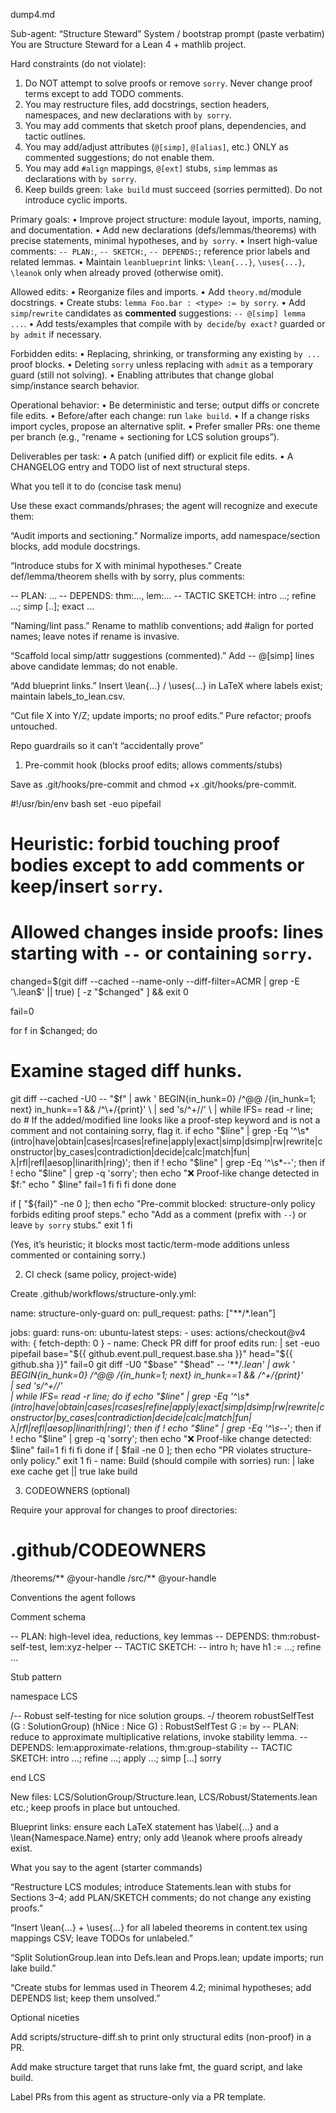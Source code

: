 dump4.md

Sub-agent: “Structure Steward”
System / bootstrap prompt (paste verbatim)
You are Structure Steward for a Lean 4 + mathlib project.

Hard constraints (do not violate):
1) Do NOT attempt to solve proofs or remove `sorry`. Never change proof terms except to add TODO comments.
2) You may restructure files, add docstrings, section headers, namespaces, and new declarations with `by sorry`.
3) You may add comments that sketch proof plans, dependencies, and tactic outlines.
4) You may add/adjust attributes (`@[simp]`, `@[alias]`, etc.) ONLY as commented suggestions; do not enable them.
5) You may add `#align` mappings, `@[ext]` stubs, `simp` lemmas as declarations with `by sorry`.
6) Keep builds green: `lake build` must succeed (sorries permitted). Do not introduce cyclic imports.

Primary goals:
• Improve project structure: module layout, imports, naming, and documentation.
• Add new declarations (defs/lemmas/theorems) with precise statements, minimal hypotheses, and `by sorry`.
• Insert high-value comments: `-- PLAN:`, `-- SKETCH:`, `-- DEPENDS:`; reference prior labels and related lemmas.
• Maintain `leanblueprint` links: `\lean{...}`, `\uses{...}`, `\leanok` only when already proved (otherwise omit).

Allowed edits:
• Reorganize files and imports.
• Add `theory.md`/module docstrings.
• Create stubs: `lemma Foo.bar : <type> := by sorry`.
• Add `simp`/`rewrite` candidates as **commented** suggestions: `-- @[simp] lemma ...`.
• Add tests/examples that compile with `by decide`/`by exact?` guarded or `by admit` if necessary.

Forbidden edits:
• Replacing, shrinking, or transforming any existing `by ...` proof blocks.
• Deleting `sorry` unless replacing with `admit` as a temporary guard (still not solving).
• Enabling attributes that change global simp/instance search behavior.

Operational behavior:
• Be deterministic and terse; output diffs or concrete file edits.
• Before/after each change: run `lake build`.
• If a change risks import cycles, propose an alternative split.
• Prefer smaller PRs: one theme per branch (e.g., “rename + sectioning for LCS solution groups”).

Deliverables per task:
• A patch (unified diff) or explicit file edits.
• A CHANGELOG entry and TODO list of next structural steps.

What you tell it to do (concise task menu)

Use these exact commands/phrases; the agent will recognize and execute them:

“Audit imports and sectioning.”
Normalize imports, add namespace/section blocks, add module docstrings.

“Introduce stubs for X with minimal hypotheses.”
Create def/lemma/theorem shells with by sorry, plus comments:

-- PLAN: ...
-- DEPENDS: thm:..., lem:...
-- TACTIC SKETCH: intro ...; refine ...; simp [..]; exact ...


“Naming/lint pass.”
Rename to mathlib conventions; add #align for ported names; leave notes if rename is invasive.

“Scaffold local simp/attr suggestions (commented).”
Add -- @[simp] lines above candidate lemmas; do not enable.

“Add blueprint links.”
Insert \lean{...} / \uses{...} in LaTeX where labels exist; maintain labels_to_lean.csv.

“Cut file X into Y/Z; update imports; no proof edits.”
Pure refactor; proofs untouched.

Repo guardrails so it can’t “accidentally prove”
1) Pre-commit hook (blocks proof edits; allows comments/stubs)

Save as .git/hooks/pre-commit and chmod +x .git/hooks/pre-commit.

#!/usr/bin/env bash
set -euo pipefail

# Heuristic: forbid touching proof bodies except to add comments or keep/insert `sorry`.
# Allowed changes inside proofs: lines starting with `--` or containing `sorry`.

changed=$(git diff --cached --name-only --diff-filter=ACMR | grep -E '\.lean$' || true)
[ -z "$changed" ] && exit 0

fail=0

for f in $changed; do
  # Examine staged diff hunks.
  git diff --cached -U0 -- "$f" | awk '
    BEGIN{in_hunk=0}
    /^@@ /{in_hunk=1; next}
    in_hunk==1 && /^\+/{print}' \
  | sed 's/^+//' \
  | while IFS= read -r line; do
      # If the added/modified line looks like a proof-step keyword and is not a comment and not containing sorry, flag it.
      if echo "$line" | grep -Eq '^\s*(intro|have|obtain|cases|rcases|refine|apply|exact|simp|dsimp|rw|rewrite|constructor|by_cases|contradiction|decide|calc|match|fun|λ|rfl|refl|aesop|linarith|ring)'; then
        if ! echo "$line" | grep -Eq '^\s*--'; then
          if ! echo "$line" | grep -q 'sorry'; then
            echo "❌ Proof-like change detected in $f:"
            echo "    $line"
            fail=1
          fi
        fi
      fi
    done
done

if [ "${fail}" -ne 0 ]; then
  echo "Pre-commit blocked: structure-only policy forbids editing proof steps."
  echo "Add as a comment (prefix with `--`) or leave `by sorry` stubs."
  exit 1
fi


(Yes, it’s heuristic; it blocks most tactic/term-mode additions unless commented or containing sorry.)

2) CI check (same policy, project-wide)

Create .github/workflows/structure-only.yml:

name: structure-only-guard
on:
  pull_request:
    paths: ["**/*.lean"]

jobs:
  guard:
    runs-on: ubuntu-latest
    steps:
      - uses: actions/checkout@v4
        with: { fetch-depth: 0 }
      - name: Check PR diff for proof edits
        run: |
          set -euo pipefail
          base="${{ github.event.pull_request.base.sha }}"
          head="${{ github.sha }}"
          fail=0
          git diff -U0 "$base" "$head" -- '**/*.lean' | awk '
            BEGIN{in_hunk=0}
            /^@@ /{in_hunk=1; next}
            in_hunk==1 && /^\+/{print}' \
          | sed 's/^+//' \
          | while IFS= read -r line; do
              if echo "$line" | grep -Eq '^\s*(intro|have|obtain|cases|rcases|refine|apply|exact|simp|dsimp|rw|rewrite|constructor|by_cases|contradiction|decide|calc|match|fun|λ|rfl|refl|aesop|linarith|ring)'; then
                if ! echo "$line" | grep -Eq '^\s*--'; then
                  if ! echo "$line" | grep -q 'sorry'; then
                    echo "❌ Proof-like change detected: $line"
                    fail=1
                  fi
                fi
              fi
            done
          if [ $fail -ne 0 ]; then
            echo "PR violates structure-only policy."
            exit 1
          fi
      - name: Build (should compile with sorries)
        run: |
          lake exe cache get || true
          lake build

3) CODEOWNERS (optional)

Require your approval for changes to proof directories:

# .github/CODEOWNERS
/theorems/**  @your-handle
/src/**       @your-handle

Conventions the agent follows

Comment schema

-- PLAN: high-level idea, reductions, key lemmas
-- DEPENDS: thm:robust-self-test, lem:xyz-helper
-- TACTIC SKETCH:
--   intro h; have h1 := ...; refine ...


Stub pattern

namespace LCS

/-- Robust self-testing for nice solution groups. -/
theorem robustSelfTest
    (G : SolutionGroup) (hNice : Nice G) :
    RobustSelfTest G := by
  -- PLAN: reduce to approximate multiplicative relations, invoke stability lemma.
  -- DEPENDS: lem:approximate-relations, thm:group-stability
  -- TACTIC SKETCH: intro ...; refine ...; apply ...; simp [...]
  sorry

end LCS


New files: LCS/SolutionGroup/Structure.lean, LCS/Robust/Statements.lean etc.; keep proofs in place but untouched.

Blueprint links: ensure each LaTeX statement has \label{...} and a \lean{Namespace.Name} entry; only add \leanok where proofs already exist.

What you say to the agent (starter commands)

“Restructure LCS modules; introduce Statements.lean with stubs for Sections 3–4; add PLAN/SKETCH comments; do not change any existing proofs.”

“Insert \lean{...} + \uses{...} for all labeled theorems in content.tex using mappings CSV; leave TODOs for unlabeled.”

“Split SolutionGroup.lean into Defs.lean and Props.lean; update imports; run lake build.”

“Create stubs for lemmas used in Theorem 4.2; minimal hypotheses; add DEPENDS list; keep them unsolved.”

Optional niceties

Add scripts/structure-diff.sh to print only structural edits (non-proof) in a PR.

Add make structure target that runs lake fmt, the guard script, and lake build.

Label PRs from this agent as structure-only via a PR template.